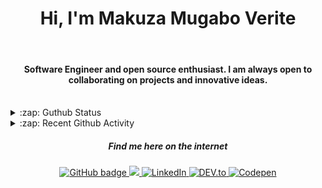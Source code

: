 

<h1 align="center">Hi, I'm Makuza Mugabo Verite </h1>

<br/>
<h4 align="center">Software Engineer  and open source enthusiast. I am always open to collaborating on projects and innovative ideas.</h4>
 <br/>


<details>
  <summary>:zap: Guthub Status</summary>
 <p>
<!--  <img src="https://github-readme-stats.vercel.app/api?username=makuzaverite&count_private=true&show_icons=true&include_all_commits=true&width=100%"  width="100%"/> -->
  <p align="center"><img width="100%" src="https://github-readme-stats.vercel.app/api?username=makuzaverite&count_private=true&show_icons=true&include_all_commits=true&show_icons=true&theme=tokyonight" /></p>

 <!-- <img src="https://github-readme-stats.vercel.app/api?username=makuzaverite&show_icons=true&count_private=true" />-->
  <!--<img src="https://github-readme-stats.vercel.app/api/top-langs/?username=makuzaverite&layout=compact" />-->
  </p>
</details>

<details>
  <summary>:zap: Recent Github Activity</summary>

<!--START_SECTION:activity-->
1. ❗️ Closed issue [#186](https://github.com/EddieJaoudeCommunity/awesome-github-profiles/issues/186) in [EddieJaoudeCommunity/awesome-github-profiles](https://github.com/EddieJaoudeCommunity/awesome-github-profiles)
2. 🗣 Commented on [#187](https://github.com/EddieJaoudeCommunity/awesome-github-profiles/issues/187) in [EddieJaoudeCommunity/awesome-github-profiles](https://github.com/EddieJaoudeCommunity/awesome-github-profiles)
3. 💪 Opened PR [#187](https://github.com/EddieJaoudeCommunity/awesome-github-profiles/pull/187) in [EddieJaoudeCommunity/awesome-github-profiles](https://github.com/EddieJaoudeCommunity/awesome-github-profiles)
4. ❗️ Opened issue [#186](https://github.com/EddieJaoudeCommunity/awesome-github-profiles/issues/186) in [EddieJaoudeCommunity/awesome-github-profiles](https://github.com/EddieJaoudeCommunity/awesome-github-profiles)
5. 🎉 Merged PR [#3](https://github.com/Rwanda-Coding-Academy/Valdie/pull/3) in [Rwanda-Coding-Academy/Valdie](https://github.com/Rwanda-Coding-Academy/Valdie)
<!--END_SECTION:activity-->
</details>



<h5 align="center"><em>Find me here on the internet</em></h5>

<p align="center">
 
  <a href="https://github.com/makuzaverite?tab=followers">
    <img src="https://img.shields.io/github/followers/makuzaverite?label=Followers&logo=GitHub&style=for-the-badge" alt="GitHub badge" />
  </a>
  
   <a href="http://twitter.com/makuza_mugabo_v">
    <img src="https://img.shields.io/twitter/follow/makuza_mugabo_v?label=Twitter&logo=twitter&style=for-the-badge" />
  </a>
 
 <a href="https://www.linkedin.com/in/makuza-mugabo-verite-99369a184/" target="_blank">
  <img src="https://img.shields.io/badge/LinkedIn-%230077B5.svg?&style=for-the-badge&logo=LinkedIn&logoColor=white" alt="LinkedIn">
</a>

<a href="https://dev.to/mugaboverite" target="_blank">
   <img src="https://img.shields.io/badge/DEV-%230A0A0A.svg?&style=for-the-badge&logo=DEV.to&logoColor=white" alt="DEV.to">
</a>


<a href="https://codepen.io/makuza-mugabo-verite" target="_blank">
   <img src="https://img.shields.io/badge/Codepen-%230A0A0A.svg?&style=for-the-badge&logo=Codepen&logoColor=white" alt="Codepen">
</a>
 
 
</p>
<!-- <p align="center"> <img src=https://komarev.com/ghpvc/?username=makuzaverite alt=makuzaverite/> </p> -->
